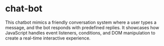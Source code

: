 # chat-bot
This chatbot mimics a friendly conversation system where a user types a message, and the bot responds with predefined replies. It showcases how JavaScript handles event listeners, conditions, and DOM manipulation to create a real-time interactive experience.

